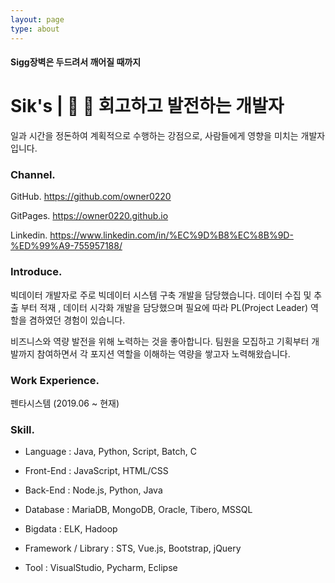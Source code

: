 ```yaml
---
layout: page
type: about
---
```

#### Sigg장벽은 두드려서 깨어질 때까지





# Sik's |  :running: :boy: 회고하고 발전하는 개발자

일과 시간을 정돈하여 계획적으로 수행하는 강점으로, 사람들에게 영향을 미치는 개발자입니다.

### Channel.

GitHub. https://github.com/owner0220

GitPages. https://owner0220.github.io

Linkedin. https://www.linkedin.com/in/%EC%9D%B8%EC%8B%9D-%ED%99%A9-755957188/



### Introduce.

빅데이터 개발자로 주로 빅데이터 시스템 구축 개발을 담당했습니다. 데이터 수집 및 추출 부터 적재 , 데이터 시각화 개발을 담당했으며 필요에 따라 PL(Project Leader) 역할을 겸하였던 경험이 있습니다.

비즈니스와 역량 발전을 위해 노력하는 것을 좋아합니다. 팀원을 모집하고 기획부터 개발까지 참여하면서 각 포지션 역할을 이해하는 역량을 쌓고자 노력해왔습니다.



### Work Experience.

펜타시스템 (2019.06 ~ 현재)



### Skill.

- Language : Java, Python, Script, Batch, C
- Front-End : JavaScript, HTML/CSS
- Back-End : Node.js, Python, Java
- Database : MariaDB, MongoDB, Oracle, Tibero, MSSQL
- Bigdata : ELK, Hadoop
- Framework / Library : STS, Vue.js, Bootstrap, jQuery

- Tool : VisualStudio, Pycharm, Eclipse